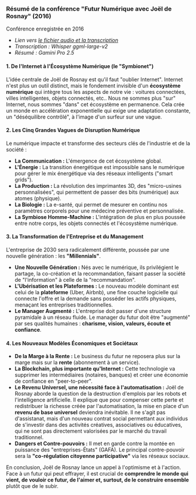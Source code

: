 ### **Résumé de la conférence "Futur Numérique avec Joël de Rosnay" (2016)**

Conférence enregistrée en 2016 

- *Lien vers [le fichier audio et la transcription](https://mega.nz/folder/J0FW3Cob#649uDaBItmCzPogPTJJiKw)*
- *Transcription : Whisper ggml-large-v2*
- *Résumé : Gamini Pro 2.5*

#### **1. De l'Internet à l'Écosystème Numérique (le "Symbionet")**

L'idée centrale de Joël de Rosnay est qu'il faut "oublier Internet". Internet n'est plus un outil distinct, mais le fondement invisible d'un **écosystème numérique** qui intègre tous les aspects de notre vie : voitures connectées, villes intelligentes, objets connectés, etc.. Nous ne sommes plus "sur" Internet, nous sommes "dans" cet écosystème en permanence. Cela crée un monde en accélération exponentielle qui exige une adaptation constante, un "déséquilibre contrôlé", à l'image d'un surfeur sur une vague.

#### **2. Les Cinq Grandes Vagues de Disruption Numérique**

Le numérique impacte et transforme des secteurs clés de l'industrie et de la société :
* **La Communication :** L'émergence de cet écosystème global.
* **L'Énergie :** La transition énergétique est impossible sans le numérique pour gérer le mix énergétique via des réseaux intelligents ("smart grids").
* **La Production :** La révolution des imprimantes 3D, des "micro-usines personnalisées", qui permettent de passer des bits (numérique) aux atomes (physique).
* **La Biologie :** La e-santé, qui permet de mesurer en continu nos paramètres corporels pour une médecine préventive et personnalisée.
* **La Symbiose Homme-Machine :** L'intégration de plus en plus poussée entre notre corps, les objets connectés et l'écosystème numérique.

#### **3. La Transformation de l'Entreprise et du Management**

L'entreprise de 2030 sera radicalement différente, poussée par une nouvelle génération : les **"Millennials"**.
* **Une Nouvelle Génération :** Nés avec le numérique, ils privilégient le partage, la co-création et la recommandation, faisant passer la société de "l'information" à celle de la "recommandation".
* **L'Ubérisation et les Plateformes :** Le nouveau modèle dominant est celui de la **plateforme** (Uber, Airbnb), une fine couche logicielle qui connecte l'offre et la demande sans posséder les actifs physiques, menaçant les entreprises traditionnelles.
* **Le Manager Augmenté :** L'entreprise doit passer d'une structure pyramidale à un réseau fluide. Le manager du futur doit être "augmenté" par ses qualités humaines : **charisme, vision, valeurs, écoute et confiance**.

#### **4. Les Nouveaux Modèles Économiques et Sociétaux**

* **De la Marge à la Rente :** Le business du futur ne reposera plus sur la marge mais sur la **rente** (abonnement à un service).
* **La Blockchain, plus importante qu'Internet :** Cette technologie va supprimer les intermédiaires (notaires, banques) et créer une économie de confiance en "peer-to-peer".
* **Le Revenu Universel, une nécessité face à l'automatisation :** Joël de Rosnay aborde la question de la destruction d'emplois par les robots et l'intelligence artificielle. Il explique que pour compenser cette perte et redistribuer la richesse créée par l'automatisation, la mise en place d'un **revenu de base universel** deviendra inévitable. Il ne s'agit pas d'assistanat, mais d'un nouveau contrat social permettant aux individus de s'investir dans des activités créatives, associatives ou éducatives, qui ne sont pas directement valorisées par le marché du travail traditionnel.
* **Dangers et Contre-pouvoirs :** Il met en garde contre la montée en puissance des "entreprises-États" (GAFA). Le principal contre-pouvoir sera la **"co-régulation citoyenne participative"** via les réseaux sociaux.

En conclusion, Joël de Rosnay lance un appel à l'optimisme et à l'action. Face à un futur qui peut effrayer, il est crucial de **comprendre le monde qui vient, de vouloir ce futur, de l'aimer et, surtout, de le construire ensemble** plutôt que de le subir.
